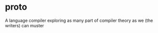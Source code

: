 # proto
A language compiler exploring as many part of compiler theory as we (the writers) can muster
